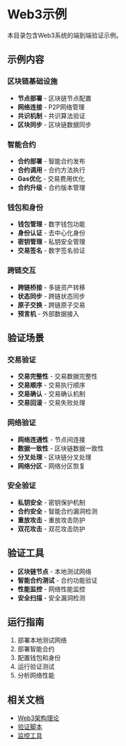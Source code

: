 # Web3示例

本目录包含Web3系统的端到端验证示例。

## 示例内容

### 区块链基础设施

- **节点部署** - 区块链节点配置
- **网络连接** - P2P网络管理
- **共识机制** - 共识算法验证
- **区块同步** - 区块链数据同步

### 智能合约

- **合约部署** - 智能合约发布
- **合约调用** - 合约方法执行
- **Gas优化** - 交易费用优化
- **合约升级** - 合约版本管理

### 钱包和身份

- **钱包管理** - 数字钱包功能
- **身份认证** - 去中心化身份
- **密钥管理** - 私钥安全管理
- **交易签名** - 数字签名验证

### 跨链交互

- **跨链桥接** - 多链资产转移
- **状态同步** - 跨链状态同步
- **原子交换** - 跨链原子交易
- **预言机** - 外部数据接入

## 验证场景

### 交易验证

- **交易完整性** - 交易数据完整性
- **交易顺序** - 交易执行顺序
- **交易确认** - 交易确认机制
- **交易回滚** - 交易失败处理

### 网络验证

- **网络连通性** - 节点间连接
- **数据一致性** - 区块链数据一致性
- **分叉处理** - 区块链分叉处理
- **网络分区** - 网络分区恢复

### 安全验证

- **私钥安全** - 密钥保护机制
- **合约安全** - 智能合约漏洞检测
- **重放攻击** - 重放攻击防护
- **双花攻击** - 双花攻击防护

## 验证工具

- **区块链节点** - 本地测试网络
- **智能合约测试** - 合约功能验证
- **性能监控** - 网络性能监控
- **安全扫描** - 安全漏洞检测

## 运行指南

1. 部署本地测试网络
2. 部署智能合约
3. 配置钱包和身份
4. 运行验证测试
5. 分析网络性能

## 相关文档

- [Web3架构理论](../../industry-model/web3-architecture/theory.md)
- [验证脚本](../../tools/verification-scripts/README.md)
- [监控工具](../../tools/monitoring/README.md)
